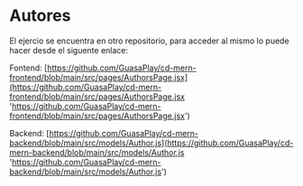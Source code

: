 # Autores

El ejercio se encuentra en otro repositorio, para acceder al mismo lo puede hacer desde el siguente enlace:

Fontend: [https://github.com/GuasaPlay/cd-mern-frontend/blob/main/src/pages/AuthorsPage.jsx](https://github.com/GuasaPlay/cd-mern-frontend/blob/main/src/pages/AuthorsPage.jsx 'https://github.com/GuasaPlay/cd-mern-frontend/blob/main/src/pages/AuthorsPage.jsx')

Backend: [https://github.com/GuasaPlay/cd-mern-backend/blob/main/src/models/Author.js](https://github.com/GuasaPlay/cd-mern-backend/blob/main/src/models/Author.js 'https://github.com/GuasaPlay/cd-mern-backend/blob/main/src/models/Author.js')
